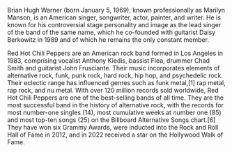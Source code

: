 Brian Hugh Warner (born January 5, 1969), known professionally as Marilyn Manson, is an American singer, songwriter, actor, painter, and writer. He is known for his controversial stage personality and image as the lead singer of the band of the same name, which he co-founded with guitarist Daisy Berkowitz in 1989 and of which he remains the only constant member. 

Red Hot Chili Peppers are an American rock band formed in Los Angeles in 1983, comprising vocalist Anthony Kiedis, bassist Flea, drummer Chad Smith and guitarist John Frusciante. Their music incorporates elements of alternative rock, funk, punk rock, hard rock, hip hop, and psychedelic rock. Their eclectic range has influenced genres such as funk metal,[1] rap metal, rap rock, and nu metal. With over 120 million records sold worldwide, Red Hot Chili Peppers are one of the best-selling bands of all time. They are the most successful band in the history of alternative rock, with the records for most number-one singles (14), most cumulative weeks at number one (85) and most top-ten songs (25) on the Billboard Alternative Songs chart.[6] They have won six Grammy Awards, were inducted into the Rock and Roll Hall of Fame in 2012, and in 2022 received a star on the Hollywood Walk of Fame. 
